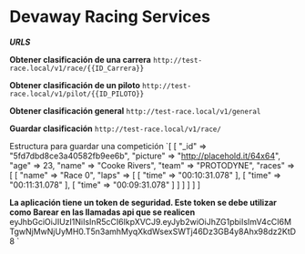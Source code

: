 # **Devaway Racing Services**

**_URLS_**

**Obtener clasificación de una carrera**
`http://test-race.local/v1/race/{{ID_Carrera}}`

**Obtener clasificación de un piloto**
`http://test-race.local/v1/pilot/{{ID_PILOTO}}`

**Obtener clasificación general**
`http://test-race.local/v1/general`

**Guardar clasificación**
`http://test-race.local/v1/race/`

Estructura para guardar una competición
`[
    [
     "_id" => "5fd7dbd8ce3a40582fb9ee6b",
     "picture" => "http://placehold.it/64x64",
     "age" => 23,
     "name" => "Cooke Rivers",
     "team" => "PROTODYNE",
     "races" => [
         [
             "name" => "Race 0",
             "laps" => [
                 [
                     "time" => "00:10:31.078"
                 ],
                 [
                     "time" => "00:11:31.078"
                 ],
                 [
                     "time" => "00:09:31.078"
                 ]
             ]
         ]
     ]
    ]
]

**La aplicación tiene un token de seguridad. Este token se debe utilizar como Barear en las llamadas api que se realicen** eyJhbGciOiJIUzI1NiIsInR5cCI6IkpXVCJ9.eyJyb2wiOiJhZG1pbiIsImV4cCI6MTgwNjMwNjUyMH0.T5n3amhMyqXkdWsexSWTj46Dz3GB4y8Ahx98dz2KtD8
`
